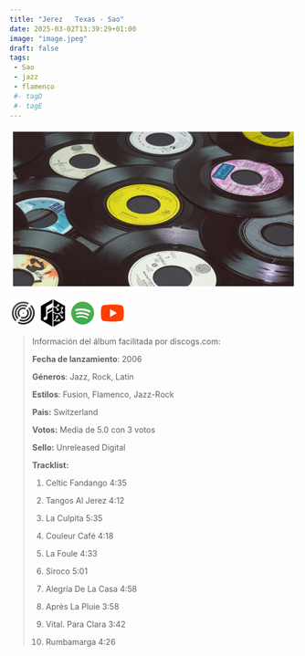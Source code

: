 ```yaml
---
title: "Jerez   Texas - Sao"
date: 2025-03-02T13:39:29+01:00
image: "image.jpeg"
draft: false
tags:
 - Sao
 - jazz
 - flamenco
 #- tagD
 #- tagE
---
```

![cover](image.jpeg (Jerez---Texas - Sao))
 
[![discogs](../links/svg/discogs.png (discogs))](https://www.discogs.com/master/1718558)
[![musicbrainz](../links/svg/musicbrainz.png (musicbrainz))](https://musicbrainz.org/release/4365f93b-c77a-47fc-8068-5137d90b2777)
[![spotify](../links/svg/spotify.png (putify))](https://open.spotify.com/album/1JgpKRhFCMWrKpxifYEoKB)
[![youtube](../links/svg/youtube.png (youtube))](https://www.youtube.com/playlist?list=PLRGm8x0NE5ZgwXwhksgpGkDun3SVb8E_L)
 
<!-- [![bandcamp](../links/svg/bandcamp.png (bandcamp))](error) error busqueda -->
<!-- [![lastfm](../links/svg/lastfm.png (lastfm))]() -->
<!-- [![wikipedia](../links/svg/wikipedia.png (wikipedia))](error) -->
 
> Información del álbum facilitada por discogs.com:
> 
> **Fecha de lanzamiento**: 2006
> 
> **Géneros**: Jazz, Rock, Latin
> 
> **Estilos**: Fusion, Flamenco, Jazz-Rock
> 
> **Pais:** Switzerland
> 
> **Votos:** Media de 5.0 con 3 votos
> 
> **Sello:** Unreleased Digital
> 
> **Tracklist:**
> 
>   1. Celtic Fandango    4:35
> 
>   2. Tangos Al Jerez    4:12
> 
>   3. La Culpita    5:35
> 
>   4. Couleur Café    4:18
> 
>   5. La Foule    4:33
> 
>   6. Siroco    5:01
> 
>   7. Alegría De La Casa    4:58
> 
>   8. Après La Pluie    3:58
> 
>   9. Vital. Para Clara    3:42
> 
>   10. Rumbamarga    4:26
> 
